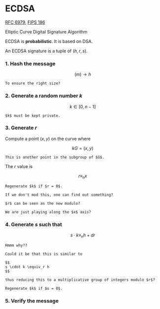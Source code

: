 # ECDSA

[RFC 6979](https://datatracker.ietf.org/doc/html/rfc6979), [FIPS 186](https://csrc.nist.gov/pubs/fips/186-5/final)

Elliptic Curve Digital Signature Algorithm

ECDSA is **probabilistic**. It is based on DSA.

An ECDSA signature is a tuple of $(h, r,s)$.

### 1. Hash the message

$$
(m) \rightarrow h
$$

```admonish hint title="Intuitions"
To ensure the right size?
```

### 2. Generate a random number $k$

$$
k \in [0,n-1]
$$

```admonish warning
$k$ must be kept private.
```

### 3. Generate $r$

Compute a point $(x,y)$ on the curve where

$$
kG = (x,y)
$$

```admonish hint title="Intuitions"
This is another point in the subgroup of $G$.
```

The $r$ value is

$$
r \equiv_n x
$$

```admonish warning
Regenerate $k$ if $r = 0$.
```

```admonish hint title="Intuitions"
If we don't mod this, one can find out something?

$r$ can be seen as the new modulo?

We are just playing along the $x$ axis?
```

### 4. Generate $s$ such that

$$
s \cdot k \equiv_n h + dr
$$

```admonish hint title="Intuitions"
Hmmm why??

Could it be that this is similar to 

$$
s \cdot k \equiv_r h
$$

thus reducing this to a multiplicative group of integers modulo $r$?
```

```admonish warning
Regenerate $k$ if $s = 0$.
```

### 5. Verify the message
